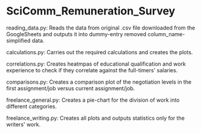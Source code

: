 # SciComm_Remuneration_Survey

reading_data.py: Reads the data from original .csv file downloaded from the GoogleSheets and outputs it into dummy-entry removed column_name-simplified data.

calculations.py: Carries out the required calculations and creates the plots.

correlations.py: Creates heatmpas of educational qualification and work experience to check if they correlate against the full-timers' salaries.

comparisons.py: Creates a comparison plot of the negotiation levels in the first assignment/job versus current assignment/job.

freelance_general.py: Creates a pie-chart for the division of work into different categories.

freelance_writing.py: Creates all plots and outputs statistics only for the writers' work.
